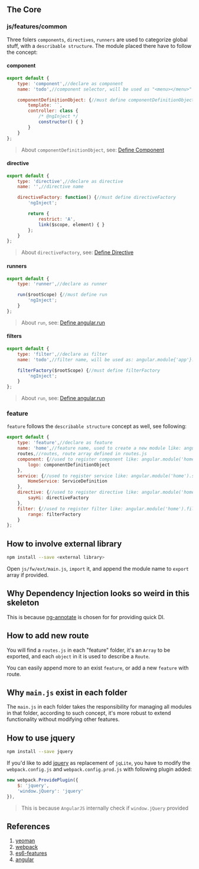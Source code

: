 ## The Core ##

### js/features/common ###

Three folers `components`, `directives`, `runners` are used to categorize global stuff, with a `describable structure`. The module placed there have to follow the concept:

#### component ####

```javascript
export default {
    type: 'component',//declare as component
    name: 'todo',//component selector, will be used as "<menu></menu>" in template

    componentDefinitionObject: {//must define componentDefinitionObject
        template: ``,
        controller: class {
            /* @ngInject */
            constructor() { }
        }
    }
};
```

>About `componentDefinitionObject`, see: [Define Component](https://github.com/toddmotto/angular-styleguide#stateless-components)

#### directive ####

```javascript
export default {
    type: 'directive',//declare as directive
    name: '',//directive name

    directiveFactory: function() {//must define directiveFactory
        'ngInject';

        return {
            restrict: 'A',
            link($scope, element) { }
        };
    }
};
```

>About `directiveFactory`, see: [Define Directive](https://github.com/toddmotto/angular-styleguide#constants-or-classes)

#### runners ####
```javascript
export default {
    type: 'runner',//declare as runner

    run($rootScope) {//must define run
        'ngInject';
    }
};
```

>About `run`, see: [Define angular.run](https://docs.angularjs.org/api/ng/type/angular.Module#run)

#### filters ####
```javascript
export default {
    type: 'filter',//declare as filter
    name: 'todo',//filter name, will be used as: angular.module{'app'}.filter(name, filterFactory)

    filterFactory($rootScope) {//must define filterFactory
        'ngInject';
    }
};
```

>About `run`, see: [Define angular.run](https://docs.angularjs.org/api/ng/type/angular.Module#run)

### feature ###

`feature` follows the `describable structure` concept as well, see following:

```javascript
export default {
    type: 'feature',//declare as feature
    name: 'home',//feature name, used to create a new module like: angular.module('home', [])
    routes,//routes, route array defined in routes.js
    component: {//used to register component like: angular.module('home').component('logo', componentDefinitionObject)
        logo: componentDefinitionObject
    },
    service: {//used to register service like: angular.module('home').service('HomeService', ServiceDefinition)
        HomeService: ServiceDefinition
    },
    directive: {//used to register directive like: angular.module('home').directive('sayHi', directiveFactory)
        sayHi: directiveFactory
    },
    filter: {//used to register filter like: angular.module('home').filter('range', filterFactory)
        range: filterFactory
    }
};
```

## How to involve external library ##

```bash
npm install --save <external library>
```

Open `js/fw/ext/main.js`, `import` it, and append the module name to `export` array if provided.

## Why Dependency Injection looks so weird in this skeleton ##

This is because [ng-annotate](https://github.com/olov/ng-annotate) is chosen for for providing quick DI.

## How to add new route ##

You will find a `routes.js` in each "feature" folder, it's an `Array` to be exported, and each `object` in it is used to describe a `Route`.

You can easily append more to an exist `feature`, or add a new `feature` with route.

## Why `main.js` exist in each folder ##

The `main.js` in each folder takes the responsibility for managing all modules in that folder, according to such concept, it's more robust to extend functionality without modifying other features.

## How to use jquery ##

```bash
npm install --save jquery
```

If you'd like to add [jquery](http://jquery.com/) as replacement of `jqLite`, you have to modify the `webpack.config.js` and `webpack.config.prod.js` with following plugin added:

```javascript
new webpack.ProvidePlugin({
    $: 'jquery',
    'window.jQuery': 'jquery'
}),
```

>This is because `AngularJS` internally check if `window.jQuery` provided


## References ##

1. [yeoman](http://yeoman.io/)
2. [webpack](http://webpack.github.io/)
3. [es6-features](https://github.com/lukehoban/es6features)
4. [angular](https://angularjs.org/)
